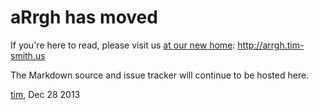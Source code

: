 # aRrgh has moved

If you're here to read, please visit us [at our new home](http://arrgh.tim-smith.us): http://arrgh.tim-smith.us

The Markdown source and issue tracker will continue to be hosted here.

[tim](https://twitter.com/biotimylated), Dec 28 2013
